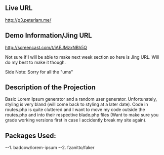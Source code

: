 ## Live URL
http://p3.peterlam.me/

## Demo Information/Jing URL
http://screencast.com/t/iAEJMzxNBh5Q

Not sure if I will be able to make next week section so here is Jing URL.  Will do my best to make it though.

Side Note:  Sorry for all the "ums"

## Description of the Projection
Basic Lorem Ipsum generator and a random user generator.  Unfortunately, styling is very bland (will come back to styling at a later date).  Code in routes.php is quite cluttered and I want to move my code outside the routes.php and into their respective blade.php files (Want to make sure you grade working versions first in case I accidently break my site again).

## Packages Used:
--1.  badcow/lorem-ipsum
--2.  fzanitto/faker